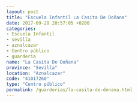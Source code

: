 ```yaml
---
layout: post
title: "Escuela Infantil La Casita De Doñana"
date: 2017-09-20 20:57:05 +0200
categories:
- Escuela Infantil
- sevilla
- aznalcazar
- Centro público
- guarderia
name: "La Casita De Doñana"
province: "Sevilla"
location: "Aznalcazar"
code: "41017260"
type: "Centro público"
permalink: /guarderias/la-casita-de-donana.html
---
```

